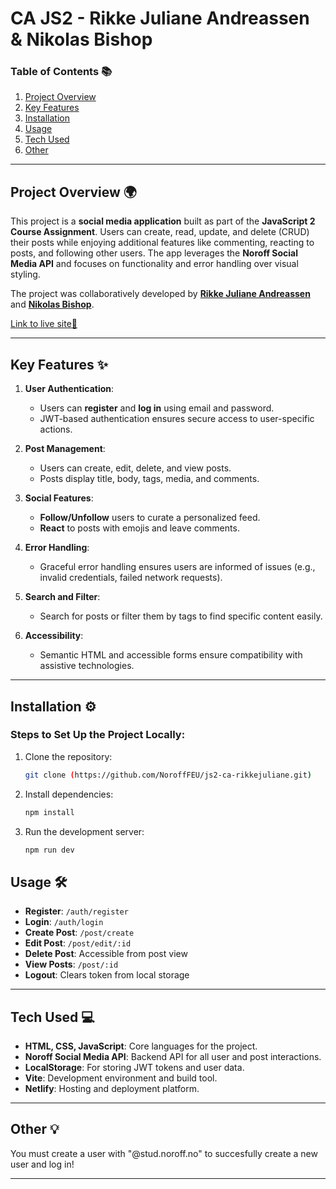 # **CA JS2 - Rikke Juliane Andreassen & Nikolas Bishop**  


### **Table of Contents 📚**  
1. [Project Overview](#project-overview-🌍)   
3. [Key Features](#key-features-✨)  
4. [Installation](#installation-⚙️)  
5. [Usage](#usage-🛠️)  
6. [Tech Used](#tech-used-💻)
7. [Other](#other-💡)

---

## **Project Overview 🌍**  
This project is a **social media application** built as part of the **JavaScript 2 Course Assignment**. Users can create, read, update, and delete (CRUD) their posts while enjoying additional features like commenting, reacting to posts, and following other users. The app leverages the **Noroff Social Media API** and focuses on functionality and error handling over visual styling. 

The project was collaboratively developed by [**Rikke Juliane Andreassen**](https://github.com/rikkejuliane) and [**Nikolas Bishop**](https://github.com/Niksubishi).

[Link to live site🌸](https://js2-ca-rikkejuliane.netlify.app/)

---

## **Key Features ✨**  
1. **User Authentication**:  
   - Users can **register** and **log in** using email and password.  
   - JWT-based authentication ensures secure access to user-specific actions.  

2. **Post Management**:  
   - Users can create, edit, delete, and view posts.  
   - Posts display title, body, tags, media, and comments.  

3. **Social Features**:  
   - **Follow/Unfollow** users to curate a personalized feed.  
   - **React** to posts with emojis and leave comments.  

4. **Error Handling**:  
   - Graceful error handling ensures users are informed of issues (e.g., invalid credentials, failed network requests).  

5. **Search and Filter**:  
   - Search for posts or filter them by tags to find specific content easily.  

6. **Accessibility**:  
   - Semantic HTML and accessible forms ensure compatibility with assistive technologies.  

---

## **Installation ⚙️**  
### Steps to Set Up the Project Locally:
1. Clone the repository:
   ```bash
   git clone (https://github.com/NoroffFEU/js2-ca-rikkejuliane.git)

2. Install dependencies:  
   ```bash
   npm install

3. Run the development server:  
   ```bash
   npm run dev

## **Usage 🛠️**  
- **Register**: `/auth/register`
- **Login**: `/auth/login`
- **Create Post**: `/post/create`
- **Edit Post**: `/post/edit/:id`
- **Delete Post**: Accessible from post view
- **View Posts**: `/post/:id`
- **Logout**: Clears token from local storage

---

## **Tech Used 💻**  
* **HTML, CSS, JavaScript**: Core languages for the project.  
* **Noroff Social Media API**: Backend API for all user and post interactions.  
* **LocalStorage**: For storing JWT tokens and user data.  
* **Vite**: Development environment and build tool.  
* **Netlify**: Hosting and deployment platform.

---

## **Other 💡**    

You must create a user with "@stud.noroff.no" to succesfully create a new user and log in!

---
